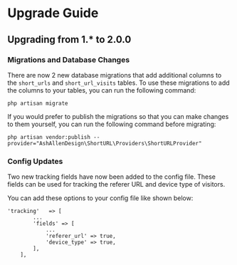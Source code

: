 # Upgrade Guide

## Upgrading from 1.* to 2.0.0

### Migrations and Database Changes
There are now 2 new database migrations that add additional columns to the ``` short_urls ``` and ``` short_url_visits ```
tables. To use these migrations to add the columns to your tables, you can run the following command:

```
php artisan migrate
```

If you would prefer to publish the migrations so that you can make changes to them yourself, you can run the following
command before migrating:

```
php artisan vendor:publish --provider="AshAllenDesign\ShortURL\Providers\ShortURLProvider"
```

### Config Updates
Two new tracking fields have now been added to the config file. These fields can be used for tracking the referer URL and
device type of visitors.

You can add these options to your config file like shown below:

```
'tracking'   => [
        ...
        'fields' => [
            ...
            'referer_url' => true,
            'device_type' => true,
        ],
    ],
```